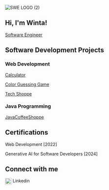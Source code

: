 ![SWE LOGO (2)](https://github.com/WintaCodeCatalyst/WintaCodeCatalyst/assets/119873625/56010e6c-0122-4f0f-87a4-49ce025514ce)


## Hi, I'm Winta!

[Software Engineer](https://www.linkedin.com/in/winta-bahlibi-95a030250)

## Software Development Projects

### Web Development

[Calculator](https://github.com/WintaCodeCatalyst/Calculator?tab=readme-ov-file#simple-calculator)

[Color Guessing Game](https://github.com/WintaCodeCatalyst/Color-Guessing-Game#color-guessing-game)

[Tech Shoppe](https://github.com/WintaCodeCatalyst/Tech-Shoppe/tree/main?tab=readme-ov-file#tech-shoppe)

### Java Programming
[JavaCoffeeShoppe](https://github.com/WintaCodeCatalyst/JavaCoffeeShoppe#)

## Certifications
Web Development [2022]


Generative AI for Software Developers [2024]
 
## Connect with me

Linkedin <img align="left" alt="WintaBahlibi | LinkedIn" width="22px" src="https://cdn.jsdelivr.net/npm/simple-icons@v3/icons/linkedin.svg"/>

